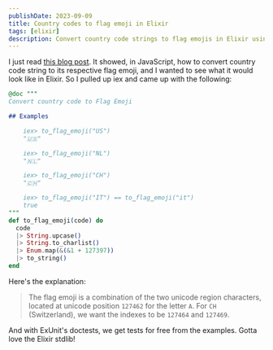 ```yaml
---
publishDate: 2023-09-09
title: Country codes to flag emoji in Elixir
tags: [elixir]
description: Convert country code strings to flag emojis in Elixir using Unicode regional characters and stdlib functions.
---
```


I just read [this blog post](https://dev.to/jorik/country-code-to-flag-emoji-a21).
It showed, in JavaScript, how to convert country code string to its respective
flag emoji, and I wanted to see what it would look like in Elixir. So I pulled
up iex and came up with the following:

```elixir
@doc """
Convert country code to Flag Emoji

## Examples

    iex> to_flag_emoji("US")
    "🇺🇸"

    iex> to_flag_emoji("NL")
    "🇳🇱"

    iex> to_flag_emoji("CH")
    "🇨🇭"

    iex> to_flag_emoji("IT") == to_flag_emoji("it")
    true
"""
def to_flag_emoji(code) do
  code
  |> String.upcase()
  |> String.to_charlist()
  |> Enum.map(&(&1 + 127397))
  |> to_string()
end
```

Here's the explanation:

> The flag emoji is a combination of the two unicode region characters, located
> at unicode position `127462` for the letter `A`. For `CH` (Switzerland), we
> want the indexes to be `127464` and `127469`.

And with ExUnit's doctests, we get tests for free from the examples. Gotta love
the Elixir stdlib!